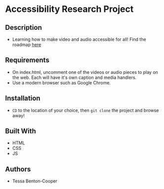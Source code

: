 # Accessibility Research Project

## Description
* Learning how to make video and audio accessible for all! Find the roadmap [here](includes/roadmap.pdf) 

## Requirements
* On index.html, uncomment one of the videos or audio pieces to play on the web. Each will have it's own caption and media handlers. 
* Use a modern browser such as Google Chrome.

## Installation
* `CD` to the location of your choice, then `git clone` the project and browse away! 

## Built With
* HTML
* CSS
* JS

## Authors
* Tessa Benton-Cooper 
